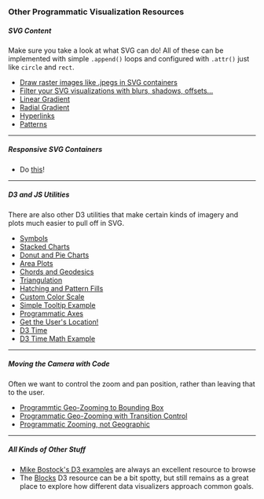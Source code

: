 ### Other Programmatic Visualization Resources

##### SVG Content

Make sure you take a look at what SVG can do! All of these can be implemented with simple `.append()` loops and configured with `.attr()` just like `circle` and `rect`.

- [Draw raster images like .jpegs in SVG containers](https://developer.mozilla.org/en-US/docs/Web/SVG/Element/image)
- [Filter your SVG visualizations with blurs, shadows, offsets...](https://www.w3schools.com/graphics/svg_filters_intro.asp)
- [Linear Gradient](https://www.w3schools.com/graphics/svg_grad_linear.asp)
- [Radial Gradient](https://www.w3schools.com/graphics/svg_grad_radial.asp)
- [Hyperlinks](https://developer.mozilla.org/en-US/docs/Web/SVG/Element/a)
- [Patterns](https://developer.mozilla.org/en-US/docs/Web/SVG/Element/pattern)

-----

##### Responsive SVG Containers

- Do [this](https://stackoverflow.com/questions/16265123/resize-svg-when-window-is-resized-in-d3-js)! 

-----

##### D3 and JS Utilities

There are also other D3 utilities that make certain kinds of imagery and plots much easier to pull off in SVG.

- [Symbols](https://github.com/d3/d3-shape#symbols)
- [Stacked Charts](https://github.com/d3/d3-shape#stacks)
- [Donut and Pie Charts](https://github.com/d3/d3-shape#arcs)
- [Area Plots](https://github.com/d3/d3-shape#areas)
- [Chords and Geodesics](https://github.com/d3/d3-chord)
- [Triangulation](https://github.com/d3/d3-voronoi)
- [Hatching and Pattern Fills](https://iros.github.io/patternfills/sample_d3.html)
- [Custom Color Scale](http://bl.ocks.org/jfreyre/b1882159636cc9e1283a)
- [Simple Tooltip Example](https://bl.ocks.org/d3noob/257c360b3650b9f0a52dd8257d7a2d73)
- [Programmatic Axes](http://bl.ocks.org/emmasaunders/cebb1837530c876def717c0e5c61da31)
- [Get the User's Location!](https://www.w3schools.com/html/html5_geolocation.asp)
- [D3 Time](https://github.com/d3/d3/blob/master/API.md#time-formats-d3-time-format)
- [D3 Time Math Example](https://stackoverflow.com/questions/18796291/d3-get-current-time-and-subtract-by-2-hours)

-----

##### Moving the Camera with Code

Often we want to control the zoom and pan position, rather than leaving that to the user.

- [Programmtic Geo-Zooming to Bounding Box](https://bl.ocks.org/mbostock/9656675)
- [Programmatic Geo-Zooming with Transition Control](https://bl.ocks.org/mbostock/6242308)
- [Programmatic Zooming, not Geographic](https://bl.ocks.org/mbostock/3892928)

-----

##### All Kinds of Other Stuff

- [Mike Bostock's D3 examples](https://bl.ocks.org/mbostock) are always an excellent resource to browse
- The [Blocks](https://bl.ocks.org) D3 resource can be a bit spotty, but still remains as a great place to explore how different data visualizers approach common goals.
